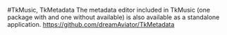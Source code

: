 #TkMusic, TkMetadata
The metadata editor included in TkMusic (one package with and one without available) is also available as a standalone application. https://github.com/dreamAviator/TkMetadata

